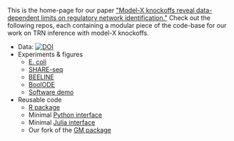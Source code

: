 This is the home-page for our paper ["Model-X knockoffs reveal data-dependent limits on regulatory network identification."](https://www.biorxiv.org/content/10.1101/2023.05.23.541948v1) Check out the following repos, each containing a modular piece of the code-base for our work on TRN inference with model-X knockoffs. 

- Data: [![DOI](https://zenodo.org/badge/DOI/10.5281/zenodo.6573413.svg)](https://doi.org/10.5281/zenodo.6573413)
- Experiments & figures
    - [E. coli](https://github.com/ekernf01/knockoffs_ecoli)
    - [SHARE-seq](https://github.com/ekernf01/knockoffs_shareseq)
    - [BEELINE](https://github.com/ekernf01/knockoffs_BEELINE)
    - [BoolODE](https://github.com/ekernf01/knockoffs_boolode)
    - [Software demo](https://github.com/ekernf01/knockoffs_quick_demo)
- Reusable code
    - [R package](https://github.com/ekernf01/rlookc)
    - Minimal [Python interface](https://github.com/ekernf01/pylookc)
    - Minimal [Julia interface](https://github.com/ekernf01/jlookc)
    - Our fork of the [GM package](https://github.com/ekernf01/GM)
